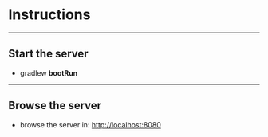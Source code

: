 # Instructions #

----
## Start the server ##
- gradlew **bootRun**

----
## Browse the server ##
- browse the server in: [http://localhost:8080](http://localhost:8080)

